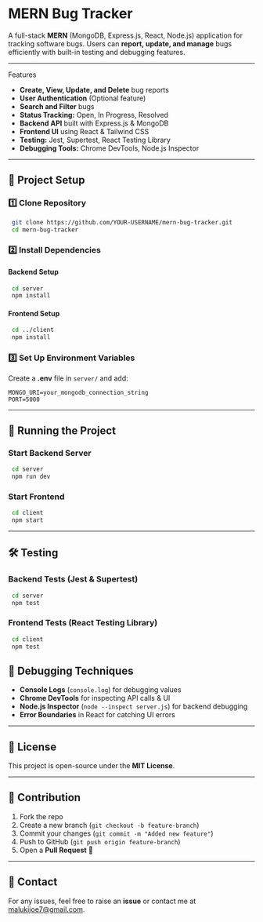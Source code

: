# MERN Bug Tracker

A full-stack **MERN** (MongoDB, Express.js, React, Node.js) application for tracking software bugs. 
Users can **report, update, and manage** bugs efficiently with built-in testing and debugging features.

---

 Features
- **Create, View, Update, and Delete** bug reports
- **User Authentication** (Optional feature)
- **Search and Filter** bugs
- **Status Tracking:** Open, In Progress, Resolved
- **Backend API** built with Express.js & MongoDB
- **Frontend UI** using React & Tailwind CSS
- **Testing:** Jest, Supertest, React Testing Library
- **Debugging Tools:** Chrome DevTools, Node.js Inspector

---

## 📂 Project Setup

### 1️⃣ Clone Repository
```sh
 git clone https://github.com/YOUR-USERNAME/mern-bug-tracker.git
 cd mern-bug-tracker
```

### 2️⃣ Install Dependencies
#### Backend Setup
```sh
 cd server
 npm install
```

#### Frontend Setup
```sh
 cd ../client
 npm install
```

### 3️⃣ Set Up Environment Variables
Create a **.env** file in `server/` and add:
```env
MONGO_URI=your_mongodb_connection_string
PORT=5000
```

---

## 🏃 Running the Project

### Start Backend Server
```sh
 cd server
 npm run dev
```

### Start Frontend
```sh
 cd client
 npm start
```

---

## 🛠️ Testing

### Backend Tests (Jest & Supertest)
```sh
 cd server
 npm test
```

### Frontend Tests (React Testing Library)
```sh
 cd client
 npm test
```

## 🐞 Debugging Techniques
- **Console Logs** (`console.log`) for debugging values
- **Chrome DevTools** for inspecting API calls & UI
- **Node.js Inspector** (`node --inspect server.js`) for backend debugging
- **Error Boundaries** in React for catching UI errors

---

## 📜 License
This project is open-source under the **MIT License**.

---

## 🙌 Contribution
1. Fork the repo
2. Create a new branch (`git checkout -b feature-branch`)
3. Commit your changes (`git commit -m "Added new feature"`)
4. Push to GitHub (`git push origin feature-branch`)
5. Open a **Pull Request** 🚀

---

## 📩 Contact
For any issues, feel free to raise an **issue** or contact me at malukijoe7@gmail.com.



